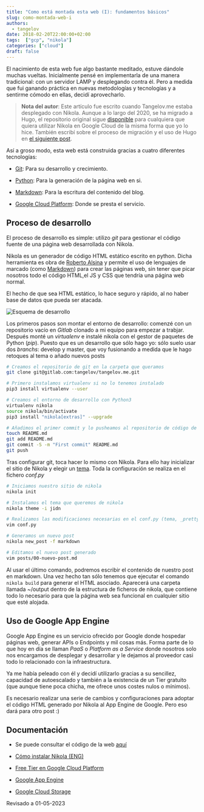 ```yaml
---
title: "Como está montada esta web (I): fundamentos básicos"
slug: como-montada-web-i
authors:
  - tangelov
date: 2018-02-20T22:00:00+02:00
tags:  ["gcp", "nikola"]
categories: ["cloud"]
draft: false
---
```


El nacimiento de esta web fue algo bastante meditado, estuve dándole muchas vueltas. Inicialmente pensé en implementarla de una manera tradicional: con un servidor LAMP y desplegando contra él. Pero a medida que fui ganando práctica en nuevas metodologías y tecnologías y a sentirme cómodo en ellas, decidí aprovecharlo.

> __Nota del autor__: Este artículo fue escrito cuando Tangelov.me estaba desplegado con Nikola. Aunque a lo largo del 2020, se ha migrado a Hugo, el repositorio original sigue [disponible](https://gitlab.com/tangelov/tangelov-me) para cualquiera que quiera utilizar Nikola en Google Cloud de la misma forma que yo lo hice. También escribí sobre el proceso de migración y el uso de Hugo en [el siguiente post](https://tangelov.me/posts/tangelov-en-hugo.html).

Así a groso modo, esta web está construida gracias a cuatro diferentes tecnologías:

* [Git](https://git-scm.com/): Para su desarrollo y crecimiento.

* [Python](https://www.python.org/): Para la generación de la página web en si.

* [Markdown](http://joedicastro.com/pages/markdown.html): Para la escritura del contenido del blog.

* [Google Cloud Platform](https://cloud.google.com/?hl=es): Donde se presta el servicio.

<!--more-->

## Proceso de desarrollo
El proceso de desarrollo es simple: utilizo _git_ para gestionar el código fuente de una página web desarrollada con Nikola.

Nikola es un generador de código HTML estático escrito en python. Dicha herramienta es obra de [Roberto Alsina](https://github.com/ralsina) y permite el uso de lenguajes de marcado (como [Markdown](https://en.wikipedia.org/wiki/Markdown)) para crear las páginas web, sin tener que picar nosotros todo el código HTML,el JS y CSS que tendría una página web normal.

El hecho de que sea HTML estático, lo hace seguro y rápido, al no haber base de datos que pueda ser atacada.

![Esquema de desarrollo](https://storage.googleapis.com/tangelov-data/images/0004-00.png)

Los primeros pasos son montar el entorno de desarrollo: comenzé con un repositorio vacío en _Gitlab_ clonado a mi equipo para empezar a trabjar. Después monté un _virtualenv_ e instalé nikola con el gestor de paquetes de Python (_pip_). Puesto que es un desarrollo que sólo hago yo: sólo suelo usar dos _branchs_: develop y master, que voy fusionando a medida que le hago retoques al tema o añado nuevos posts

```bash
# Creamos el repositorio de git en la carpeta que queramos
git clone git@gitlab.com:tangelov/tangelov.me.git

# Primero instalamos virtualenv si no lo tenemos instalado
pip3 install virtualenv --user

# Creamos el entorno de desarrollo con Python3
virtualenv nikola
source nikola/bin/activate
pip3 install "nikola[extras]" --upgrade

# Añadimos el primer commit y lo pusheamos al repositorio de código de Gitlab.
touch README.md
git add README.md
git commit -S -m "First commit" README.md
git push
```

Tras configurar git, toca hacer lo mismo con Nikola. Para ello hay inicializar el sitio de Nikola y elegir un [tema](https://themes.getnikola.com/). Toda la configuración se realiza en el fichero _conf.py_

```bash
# Iniciamos nuestro sitio de nikola
nikola init

# Instalamos el tema que queremos de nikola
nikola theme -i jidn

# Realizamos las modificaciones necesarias en el conf.py (tema, _pretty urls_, etc.)
vim conf.py

# Generamos un nuevo post
nikola new_post -f markdown

# Editamos el nuevo post generado
vim posts/00-nuevo-post.md
```

Al usar el último comando, podremos escribir el contenido de nuestro post en markdown. Una vez hecho tan sólo tenemos que ejecutar el comando ``nikola build`` para generar el HTML asociado. Aparecerá una carpeta llamada ~/output dentro de la estructura de ficheros de nikola, que contiene todo lo necesario para que la página web sea funcional en cualquier sitio que esté alojada.

## Uso de Google App Engine
Google App Engine es un servicio ofrecido por Google donde hospedar páginas web, generar APIs o Endpoints y mil cosas más. Forma parte de lo que hoy en día se llaman _PaaS_ o _Platform as a Service_ donde nosotros solo nos encargamos de desplegar y desarrollar y le dejamos al proveedor casi todo lo relacionado con la infraestructura.

Ya me había peleado con él y decidí utilizarlo gracias a su sencillez, capacidad de autoescalado y también a la existencia de un Tier gratuito (que aunque tiene poca chicha, me ofrece unos costes nulos o mínimos).

Es necesario realizar una serie de cambios y configuraciones para adoptar el código HTML generado por Nikola al App Engine de Google. Pero eso dará para otro post :)


## Documentación

* Se puede consultar el código de la web [aquí](https://gitlab.com/tangelov/tangelov-me)

* [Cómo instalar Nikola (ENG)](https://getnikola.com/getting-started.html)

* [Free Tier en Google Cloud Platform](https://cloud.google.com/free/docs/frequently-asked-questions?hl=es-419)

* [Google App Engine](https://cloud.google.com/appengine/)

* [Google Cloud Storage](https://cloud.google.com/storage/)

Revisado a 01-05-2023
